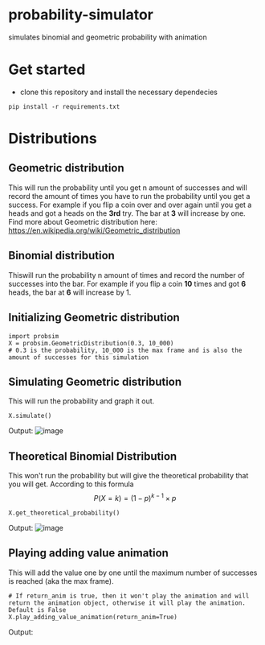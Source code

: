 # probability-simulator
simulates binomial and geometric probability with animation

# Get started
- clone this repository and install the necessary dependecies

```
pip install -r requirements.txt
```

# Distributions
## Geometric distribution
This will run the probability until you get n amount of successes and will record the amount of times you have to run the probability until you get a success.
For example if you flip a coin over and over again until you get a heads and got a heads on the **3rd** try. The bar at **3** will increase by one.
Find more about Geometric distribution here: https://en.wikipedia.org/wiki/Geometric_distribution 

## Binomial distribution
Thiswill run the probability n amount of times and record the number of successes into the bar.
For example if you flip a coin **10** times and got **6** heads, the bar at **6** will increase by 1.

## Initializing Geometric distribution
```
import probsim
X = probsim.GeometricDistribution(0.3, 10_000)
# 0.3 is the probability, 10_000 is the max frame and is also the amount of successes for this simulation
```
## Simulating Geometric distribution
This will run the probability and graph it out.
```
X.simulate()
```
Output:
![image](https://github.com/k1m-ch1/probability-simulator/assets/116435978/93af9940-c8db-486d-9e5d-75ee75094b16)

## Theoretical Binomial Distribution
This won't run the probability but will give the theoretical probability that you will get. According to this formula
$$
P(X = k) = (1-p)^{k-1} \times p
$$
```
X.get_theoretical_probability()
```
Output:
![image](https://github.com/k1m-ch1/probability-simulator/assets/116435978/b8843239-d249-4b56-80a5-dadc528c1706)

## Playing adding value animation
This will add the value one by one until the maximum number of successes is reached (aka the max frame).
```
# If return_anim is true, then it won't play the animation and will return the animation object, otherwise it will play the animation. Default is False
X.play_adding_value_animation(return_anim=True)
```

Output:




